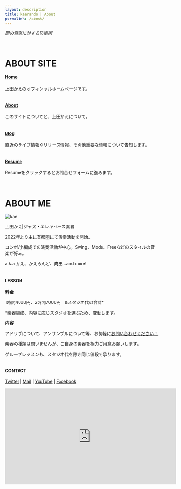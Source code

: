 ```yaml
---
layout: description
title: kaerando | About
permalink: /about/
---
```


_闇の音楽に対する防衛術_
<br><br><br>

# ABOUT SITE

#### [Home](https://kaerando.github.io)

上田かえのオフィシャルホームページです。
<br><br>

#### [About](https://kaerando.github.io/about/)

このサイトについてと、上田かえについて。
<br><br>

#### [Blog](https://kaerando.github.io/blog/)

直近のライブ情報やリリース情報、その他重要な情報について告知します。
<br><br>

#### [Resume](https://forms.gle/Ew8yhzvmqbHQUdms5)

Resumeをクリックするとお問合せフォームに進みます。
<br><br><br>

# ABOUT ME

![kae](https://pbs.twimg.com/media/FyhCimYacAUWSId?format=jpg&name=medium)

上田かえ|ジャズ・エレキベース奏者

2022年より主に首都圏にて演奏活動を開始。

コンボ/小編成での演奏活動が中心。Swing、Mode、Freeなどのスタイルの音楽が好み。

a.k.a かえ、かえらんど、__肉王__...and more!
<br><br>

#### LESSON

__料金__

1時間4000円、2時間7000円　&スタジオ代の合計*

*楽器編成、内容に応じスタジオを選ぶため、変動します。

__内容__

アドリブについて、アンサンブルについて等、お気軽に[お問い合わせください！](https://forms.gle/esrb9zryyaf4W3bAA)

楽器の種類は問いませんが、ご自身の楽器を極力ご用意お願いします。

グループレッスンも、スタジオ代を除き同じ値段で承ります。
<br><br>

#### CONTACT

[Twitter](https://twitter.com/kaerando)
|
[Mail](<mailto:fcccp@outlook.jp>)
|
[YouTube](https://youtube.com/@kaerando)
|
[Facebook](https://www.facebook.com/leng.fripp)

<iframe width="560" height="315" src="https://www.youtube.com/embed/cm6MjBM2vrY" title="YouTube video player" frameborder="0" allow="accelerometer; autoplay; clipboard-write; encrypted-media; gyroscope; picture-in-picture; web-share" allowfullscreen></iframe>
